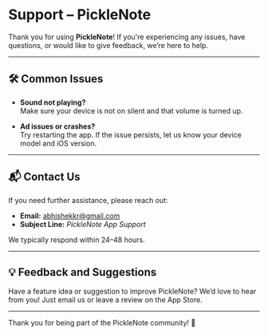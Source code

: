 # Support – PickleNote

Thank you for using **PickleNote**! If you're experiencing any issues, have questions, or would like to give feedback, we’re here to help.

---

## 🛠 Common Issues

- **Sound not playing?**  
  Make sure your device is not on silent and that volume is turned up.

- **Ad issues or crashes?**  
  Try restarting the app. If the issue persists, let us know your device model and iOS version.

---

## 📬 Contact Us

If you need further assistance, please reach out:

- **Email:** abhishekkr@gmail.com
- **Subject Line:** _PickleNote App Support_

We typically respond within 24–48 hours.

---

## 💡 Feedback and Suggestions

Have a feature idea or suggestion to improve PickleNote? We’d love to hear from you! Just email us or leave a review on the App Store.

---

Thank you for being part of the PickleNote community! 🎵
